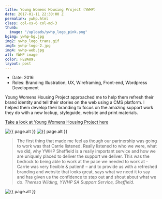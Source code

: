 ```yaml
---
title: Young Womens Housing Project (YWHP)
date: 2017-01-11 22:30:00 Z
permalink: ywhp.html
class: col-xs-6 col-md-3
thumb:
  image: "/uploads/ywhp_logo_pink.png"
bgimg: ywhp-bg.jpg
img2: ywhp_logo_trans.gif
img3: ywhp-logo-2.jpg
img4: ywhp-web.jpg
alt: YWHP image
color: FE8A89;
layout: post
---
```


<ul class="list-tools" style="color:#{{ page.color }}">
  <li>Date: 2016</li>
  <li>Roles: Branding Illustration, UX, Wireframing, Front-end, Wordpress Development</li>
</ul>

<p class="lead">
  Young Womens Housing Project approached me to help them refresh their brand identity and tell their stories on the web using a CMS platform.
  I helped them develop their branding to focus on the amazing support work they do with a new lockup, styleguide, website and print materials.
</p>

<a class="project-link" href="http://ywhp.org.uk">Take a look at Young Womens Housing Project here</a>

<div class="project__images">
  <img class="col-sm-6 "  src="{{ site.baseurl }}/img/portfolio/{{ page.img2 }}" alt="{{ page.alt }}">
  <img class="col-sm-6" src="{{ site.baseurl }}/img/portfolio/{{ page.img3 }}" alt="{{ page.alt }}">
  <div class="col-sm-12">
    <blockquote class="post--quote">
      The first thing that made me feel as though our partnership was going to work was that Carrie listened. Really listened to who we were, what we did, why YWHP Sheffield is a really important service and how we are uniquely placed to deliver the support we deliver. This was the bedrock to being able to work at the pace we needed to work at - Carrie was very flexible & patient! – and to provide us with a refreshed branding and website that looks great, says what we need it to say and has given us the confidence to step out and shout about what we do.
      <cite>Theresa Wilding, YWHP SA Support Service, Sheffield.</cite>
    </blockquote>
  </div>
  <img class="col-sm-12 post-image--1" src="{{ site.baseurl }}/img/portfolio/{{ page.img4 }}" alt="{{ page.alt }}">
</div>
